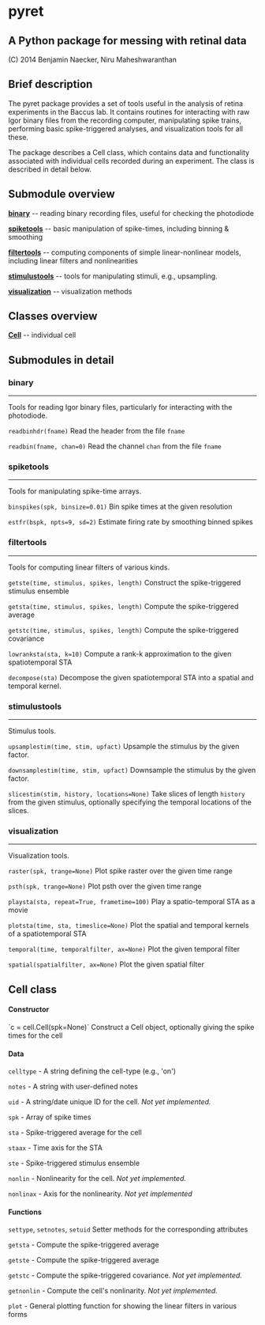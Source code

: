 # pyret
## A Python package for messing with retinal data
(C) 2014 Benjamin Naecker, Niru Maheshwaranthan

Brief description
-----------------

The pyret package provides a set of tools useful in the analysis of retina experiments
in the Baccus lab. It contains routines for interacting with raw Igor binary files
from the recording computer, manipulating spike trains, performing basic spike-triggered
analyses, and visualization tools for all these.

The package describes a Cell class, which contains data and functionality associated 
with individual cells recorded during an experiment. The class is described in detail 
below.

Submodule overview
------------------

[**binary**](#binary)		-- reading binary recording files, useful for checking the photodiode

[**spiketools**](#spk)		-- basic manipulation of spike-times, including binning & smoothing

[**filtertools**](#sta)		-- computing components of simple linear-nonlinear models, including linear filters and nonlinearities

[**stimulustools**](#stim)	-- tools for manipulating stimuli, e.g., upsampling.

[**visualization**](#viz)	-- visualization methods

Classes overview
----------------

[**Cell**](#cell)			-- individual cell

Submodules in detail
--------------------

<h3 id="binary">binary</h3>
<hr>
Tools for reading Igor binary files, particularly for interacting with the photodiode.

`readbinhdr(fname)`
Read the header from the file `fname`

`readbin(fname, chan=0)`
Read the channel `chan` from the file `fname`

<h3 id="spk">spiketools</h3>
<hr>
Tools for manipulating spike-time arrays.

`binspikes(spk, binsize=0.01)`
Bin spike times at the given resolution

`estfr(bspk, npts=9, sd=2)`
Estimate firing rate by smoothing binned spikes

<h3 id="sta">filtertools</h3>
<hr>
Tools for computing linear filters of various kinds.

`getste(time, stimulus, spikes, length)`
Construct the spike-triggered stimulus ensemble

`getsta(time, stimulus, spikes, length)`
Compute the spike-triggered average

`getstc(time, stimulus, spikes, length)`
Compute the spike-triggered covariance

`lowranksta(sta, k=10)`
Compute a rank-k approximation to the given spatiotemporal STA

`decompose(sta)`
Decompose the given spatiotemporal STA into a spatial and temporal kernel.

<h3 id="stim">stimulustools</h3>
<hr>
Stimulus tools.

`upsamplestim(time, stim, upfact)`
Upsample the stimulus by the given factor.

`downsamplestim(time, stim, upfact)`
Downsample the stimulus by the given factor.

`slicestim(stim, history, locations=None)`
Take slices of length `history` from the given stimulus, optionally
specifying the temporal locations of the slices.

<h3 id="viz">visualization</h3>
<hr>
Visualization tools.

`raster(spk, trange=None)`
Plot spike raster over the given time range

`psth(spk, trange=None)`
Plot psth over the given time range

`playsta(sta, repeat=True, frametime=100)`
Play a spatio-temporal STA as a movie

`plotsta(time, sta, timeslice=None)`
Plot the spatial and temporal kernels of a spatiotemporal STA

`temporal(time, temporalfilter, ax=None)`
Plot the given temporal filter

`spatial(spatialfilter, ax=None)`
Plot the given spatial filter

<h2 id="cell">Cell class</h2>
<h4>Constructor</h4>
`c = cell.Cell(spk=None)`
Construct a Cell object, optionally giving the spike times for the cell

<h4>Data</h4>

`celltype`	- A string defining the cell-type (e.g., 'on')

`notes`		- A string with user-defined notes

`uid`		- A string/date unique ID for the cell. *Not yet implemented.*

`spk` 		- Array of spike times

`sta` 		- Spike-triggered average for the cell

`staax`		- Time axis for the STA

`ste` 		- Spike-triggered stimulus ensemble

`nonlin`	- Nonlinearity for the cell. *Not yet implemented.*

`nonlinax`	- Axis for the nonlinearity. *Not yet implemented*

<h4>Functions</h4>

`settype`, `setnotes`, `setuid`
Setter methods for the corresponding attributes

`getsta` 	- Compute the spike-triggered average

`getste` 	- Compute the spike-triggered average

`getstc`	- Compute the spike-triggered covariance. *Not yet implemented.*

`getnonlin`	- Compute the cell's nonlinarity. *Not yet implemented.*

`plot` 		- General plotting function for showing the linear filters in various forms

